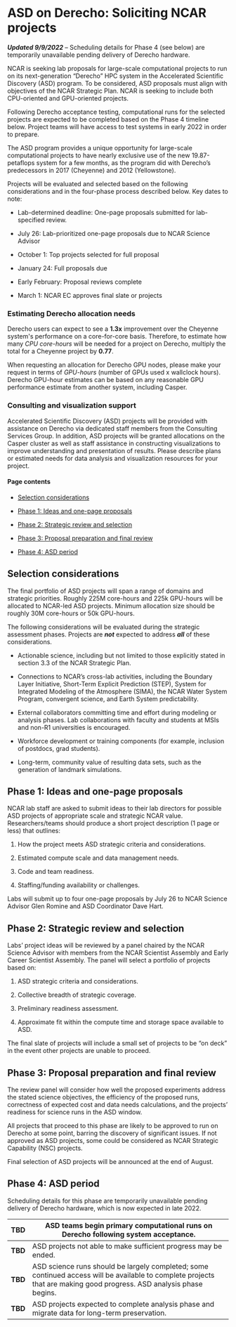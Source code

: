 # ASD on Derecho: Soliciting NCAR projects

***Updated 9/9/2022*** – Scheduling details for Phase 4 (see below) are
temporarily unavailable pending delivery of Derecho hardware.

NCAR is seeking lab proposals for large-scale computational projects to
run on its next-generation “Derecho” HPC system in the Accelerated
Scientific Discovery (ASD) program. To be considered, ASD proposals must
align with objectives of the NCAR Strategic Plan. NCAR is seeking to
include both CPU-oriented and GPU-oriented projects.

Following Derecho acceptance testing, computational runs for the
selected projects are expected to be completed based on the Phase 4
timeline below. Project teams will have access to test systems in early
2022 in order to prepare. 

The ASD program provides a unique opportunity for large-scale
computational projects to have nearly exclusive use of the new
19.87-petaflops system for a few months, as the program did with
Derecho’s predecessors in 2017 (Cheyenne) and 2012 (Yellowstone).

Projects will be evaluated and selected based on the following
considerations and in the four-phase process described below. Key dates
to note:

- Lab-determined deadline: One-page proposals submitted for
  lab-specified review.

- July 26: Lab-prioritized one-page proposals due to NCAR Science
  Advisor

- October 1: Top projects selected for full proposal

- January 24: Full proposals due

- Early February: Proposal reviews complete

- March 1: NCAR EC approves final slate or projects

### Estimating Derecho allocation needs

Derecho users can expect to see a **1.3x** improvement over the Cheyenne
system's performance on a core-for-core basis. Therefore, to estimate
how many *CPU core-hours* will be needed for a project on Derecho,
multiply the total for a Cheyenne project by **0.77**.

When requesting an allocation for Derecho GPU nodes, please make your
request in terms of *GPU-hours* (number of GPUs used x wallclock hours).
Derecho GPU-hour estimates can be based on any reasonable GPU
performance estimate from another system, including Casper.

### Consulting and visualization support

Accelerated Scientific Discovery (ASD) projects will be provided with
assistance on Derecho via dedicated staff members from the Consulting
Services Group. In addition, ASD projects will be granted allocations on
the Casper cluster as well as staff assistance in constructing
visualizations to improve understanding and presentation of results.
Please describe plans or estimated needs for data analysis and
visualization resources for your project.

#### Page contents

- [Selection considerations](#ASDonDerecho:SolicitingNCARprojects-Sel)

- [Phase 1: Ideas and one-page
  proposals](#ASDonDerecho:SolicitingNCARprojects-Pha)

- [Phase 2: Strategic review and
  selection](#ASDonDerecho:SolicitingNCARprojects-Pha)

- [Phase 3: Proposal preparation and final
  review](#ASDonDerecho:SolicitingNCARprojects-Pha)

- [Phase 4: ASD period](#ASDonDerecho:SolicitingNCARprojects-Pha)

## Selection considerations

The final portfolio of ASD projects will span a range of domains and
strategic priorities. Roughly 225M core-hours and 225k GPU-hours will be
allocated to NCAR-led ASD projects. Minimum allocation size should be
roughly 30M core-hours or 50k GPU-hours.

The following considerations will be evaluated during the strategic
assessment phases. Projects are ***not*** expected to
address ***all*** of these considerations.

- Actionable science, including but not limited to those explicitly
  stated in section 3.3 of the NCAR Strategic Plan.

- Connections to NCAR’s cross-lab activities, including the Boundary
  Layer Initiative, Short-Term Explicit Prediction (STEP), System for
  Integrated Modeling of the Atmosphere (SIMA), the NCAR Water System
  Program, convergent science, and Earth System predictability.

- External collaborators committing time and effort during modeling or
  analysis phases. Lab collaborations with faculty and students at MSIs
  and non-R1 universities is encouraged.

- Workforce development or training components (for example, inclusion
  of postdocs, grad students).

- Long-term, community value of resulting data sets, such as the
  generation of landmark simulations.

## Phase 1: Ideas and one-page proposals

NCAR lab staff are asked to submit ideas to their lab directors for
possible ASD projects of appropriate scale and strategic NCAR value.
Researchers/teams should produce a short project description (1 page or
less) that outlines:

1.  How the project meets ASD strategic criteria and considerations.

2.  Estimated compute scale and data management needs.

3.  Code and team readiness.

4.  Staffing/funding availability or challenges.

Labs will submit up to four one-page proposals by July 26 to NCAR
Science Advisor Glen Romine and ASD Coordinator Dave Hart.

## Phase 2: Strategic review and selection

Labs’ project ideas will be reviewed by a panel chaired by the NCAR
Science Advisor with members from the NCAR Scientist Assembly and Early
Career Scientist Assembly. The panel will select a portfolio of projects
based on:

1.  ASD strategic criteria and considerations.

2.  Collective breadth of strategic coverage. 

3.  Preliminary readiness assessment.

4.  Approximate fit within the compute time and storage space available
    to ASD.

The final slate of projects will include a small set of projects to be
“on deck” in the event other projects are unable to proceed. 

## Phase 3: Proposal preparation and final review

The review panel will consider how well the proposed experiments address
the stated science objectives, the efficiency of the proposed runs,
correctness of expected cost and data needs calculations, and the
projects’ readiness for science runs in the ASD window.

All projects that proceed to this phase are likely to be approved to run
on Derecho at some point, barring the discovery of significant issues.
If not approved as ASD projects, some could be considered as NCAR
Strategic Capability (NSC) projects.

Final selection of ASD projects will be announced at the end of August.

## Phase 4: ASD period

Scheduling details for this phase are temporarily unavailable pending
delivery of Derecho hardware, which is now expected in late 2022.

| **TBD** | ASD teams begin primary computational runs on Derecho following system acceptance.                                                                                   |
|---------|----------------------------------------------------------------------------------------------------------------------------------------------------------------------|
| **TBD** | ASD projects not able to make sufficient progress may be ended.                                                                                                      |
| **TBD** | ASD science runs should be largely completed; some continued access will be available to complete projects that are making good progress. ASD analysis phase begins. |
| **TBD** | ASD projects expected to complete analysis phase and migrate data for long-term preservation.                                                                        |
